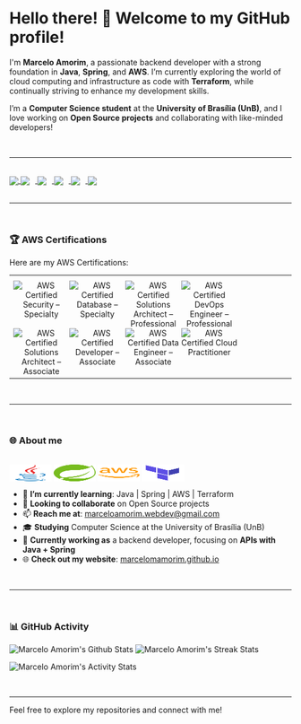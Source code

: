 # Hello there! 👋 Welcome to my GitHub profile!

I'm **Marcelo Amorim**, a passionate backend developer with a strong foundation in **Java**, **Spring**, and **AWS**. I’m currently exploring the world of cloud computing and infrastructure as code with **Terraform**, while continually striving to enhance my development skills.

I’m a **Computer Science student** at the **University of Brasília (UnB)**, and I love working on **Open Source projects** and collaborating with like-minded developers!

</br>

---

</br>

<div style="display: inline_block" height="70" width="150">
  
  <a href="https://www.linkedin.com/in/marcelomedeirosamorim/" target="_blank">
    <img align="center" src="https://img.shields.io/badge/-LinkedIn-%230077B5?style=for-the-badge&logo=linkedin&logoColor=white">
  </a>
  <a href="https://medium.com/@marceloamorim.backend" target="_blank">
    <img align="center" src="https://img.shields.io/badge/-Medium-12100E?style=for-the-badge&logo=medium&logoColor=white" style="margin-right:10px;">
  </a>
  <a href="https://dev.to/marcelomamorim" target="_blank">
    <img align="center" src="https://img.shields.io/badge/-Dev.to-0A0A0A?style=for-the-badge&logo=dev.to&logoColor=white" style="margin-right:10px;">
  </a>
  <a href="https://hashnode.com/@marceloamorim" target="_blank">
    <img align="center" src="https://img.shields.io/badge/-Hashnode-2962FF?style=for-the-badge&logo=hashnode&logoColor=white" style="margin-right:10px;">
  </a>
  <a href="https://pt.stackoverflow.com/users/276863/marcelo-amorim" target="_blank">
    <img align="center" src="https://img.shields.io/badge/-StackOverflow-F58025?style=for-the-badge&logo=stackoverflow&logoColor=white" style="margin-right:10px;">
  </a>
  <a href="https://www.credly.com/users/marcelo-medeiros-amorim" target="_blank">
    <img align="center" src="https://img.shields.io/badge/-Credly-FF6F00?style=for-the-badge&logo=credly&logoColor=white" style="margin-right:10px;">
  </a>
</div>

</br>


---

</br>

### 🏆 AWS Certifications

Here are my AWS Certifications:

<table align="center">
  <th></th>
  <tr>
    <td align="center">
      <a href="https://www.credly.com/badges/93b6e5a0-fa86-41ed-a9b8-5422dc81f6cd"><img src="https://images.credly.com/size/340x340/images/53acdae5-d69f-4dda-b650-d02ed7a50dd7/image.png" alt="AWS Certified Security – Specialty" align="left" width="100px"></a>
      <a href="https://www.credly.com/badges/d76e6fca-8187-4727-aed3-91aaade56668"><img src="https://images.credly.com/size/340x340/images/885d38e4-55c0-4c35-b4ed-694e2b26be6c/image.png" alt="AWS Certified Database – Specialty" align="left" width="100px"></a>
      <a href="https://www.credly.com/badges/002fb138-1fa6-4c98-82df-da360772c2a9"><img src="https://images.credly.com/size/340x340/images/2d84e428-9078-49b6-a804-13c15383d0de/image.png" alt="AWS Certified Solutions Architect – Professional" align="left" width="100px"></a>
      <a href="https://www.credly.com/badges/3abe3eee-c361-4114-9c85-62ffdce5db13"><img src="https://images.credly.com/size/340x340/images/bd31ef42-d460-493e-8503-39592aaf0458/image.png" alt="AWS Certified DevOps Engineer – Professional" align="left" width="100px"></a>
      <a href="https://www.credly.com/badges/d002f657-9188-4585-9b42-430506f153cc"><img src="https://images.credly.com/size/340x340/images/0e284c3f-5164-4b21-8660-0d84737941bc/image.png" alt="AWS Certified Solutions Architect – Associate" align="left" width="100px"></a>
      <a href="https://www.credly.com/badges/c1c9dfcc-8fb1-4a8b-beaf-747f1cdff5f3"><img src="https://images.credly.com/size/340x340/images/b9feab85-1a43-4f6c-99a5-631b88d5461b/image.png" alt="AWS Certified Developer – Associate" align="left" width="100px"></a>
      <a href="https://www.credly.com/badges/55346236-0df0-4428-84de-b7bc1a69e6a0"><img src="https://images.credly.com/size/340x340/images/e5c85d7f-4e50-431e-b5af-fa9d9b0596e7/image.png" alt="AWS Certified Data Engineer – Associate" align="left" width="100px"></a>
      <a href="https://www.credly.com/badges/2346511d-29f0-432a-8b82-59d59db876c6"><img src="https://images.credly.com/size/340x340/images/00634f82-b07f-4bbd-a6bb-53de397fc3a6/image.png" alt="AWS Certified Cloud Practitioner" align="left" width="100px"></a>
    </td>
  </tr>
</table>

</br>

---

</br>

### 🌐 About me

<div style="display: inline_block"><br>
  <img align="center" alt="Java" height="30" width="75" src="https://raw.githubusercontent.com/devicons/devicon/master/icons/java/java-original.svg">
  <img align="center" alt="Spring" height="30" width="75" src="https://raw.githubusercontent.com/devicons/devicon/master/icons/spring/spring-original.svg">
  <img align="center" alt="AWS" height="30" width="75" src="https://raw.githubusercontent.com/devicons/devicon/master/icons/amazonwebservices/amazonwebservices-plain-wordmark.svg">
  <img align="center" alt="Terraform" height="30" width="75" src="https://raw.githubusercontent.com/devicons/devicon/master/icons/terraform/terraform-original.svg">
</div>

- 🌱 **I’m currently learning**: Java | Spring | AWS | Terraform
- 👯 **Looking to collaborate** on Open Source projects
- 📫 **Reach me at**: marceloamorim.webdev@gmail.com
- 🎓 **Studying** Computer Science at the University of Brasília (UnB)
- 🎯 **Currently working as** a backend developer, focusing on **APIs with Java + Spring**
- 🌐 **Check out my website**: [marcelomamorim.github.io](https://marcelomamorim.github.io/)

</br>

---

</br>

### 📊 GitHub Activity

<p align="left">
  <img alt="Marcelo Amorim's Github Stats" src="https://github-readme-stats.vercel.app/api/?username=marcelomamorim&show_icons=true&theme=tokyonight&hide_border=true" height="160px"/>
  <img alt="Marcelo Amorim's Streak Stats" src="https://streak-stats.demolab.com/?user=marcelomamorim&theme=onedark&hide_border=true" height="160px"/>
</p>

<p align="left">
  <img alt="Marcelo Amorim's Activity Stats" src="http://github-profile-summary-cards.vercel.app/api/cards/profile-details?username=marcelomamorim&theme=onedark&hide_border=true" height="232px"/>
</p>

</br>

---

Feel free to explore my repositories and connect with me!

